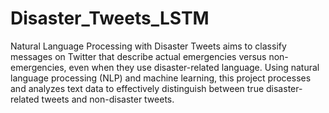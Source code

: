 # Disaster_Tweets_LSTM

Natural Language Processing with Disaster Tweets aims to classify messages on Twitter that describe actual emergencies versus non-emergencies, even when they use disaster-related language. Using natural language processing (NLP) and machine learning, this project processes and analyzes text data to effectively distinguish between true disaster-related tweets and non-disaster tweets.

